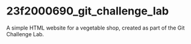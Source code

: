 # 23f2000690_git_challenge_lab
A simple HTML website for a vegetable shop, created as part of the Git Challenge Lab.
